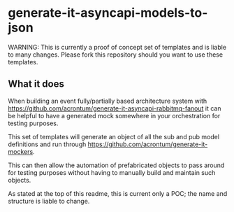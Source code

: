# generate-it-asyncapi-models-to-json

WARNING: This is currently a proof of concept set of templates and is liable to many changes. Please fork this repository should you want to use these templates.

## What it does
When building an event fully/partially based architecture system with https://github.com/acrontum/generate-it-asyncapi-rabbitmq-fanout it can be helpful to have a generated mock somewhere in your orchestration for testing purposes.

This set of templates will generate an object of all the sub and pub model definitions and run through https://github.com/acrontum/generate-it-mockers.

This can then allow the automation of prefabricated objects to pass around for testing purposes without having to manually build and maintain such objects.

As stated at the top of this readme, this is current only a POC; the name and structure is liable to change.